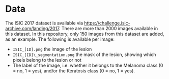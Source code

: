 # Data

The ISIC 2017 dataset is available via https://challenge.isic-archive.com/landing/2017. There are more than 2000 images available in this dataset. 
In this repository, only 150 images from this dataset are added, as an example. The following is available per image:

*	`ISIC_[ID].png` the image of the lesion
*	`ISIC_[ID]\_segmentation.png` the mask of the lesion, showing which pixels belong to the lesion or not
* The label of the image, i.e. whether it belongs to the Melanoma class (0 = no, 1 = yes), and/or the Keratosis class (0 = no, 1 = yes). 

